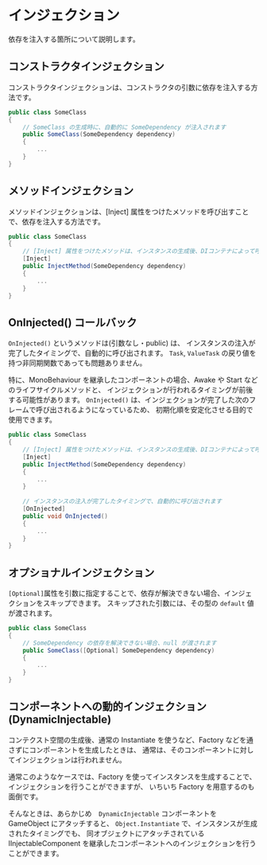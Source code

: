 # インジェクション

依存を注入する箇所について説明します。

## コンストラクタインジェクション

コンストラクタインジェクションは、コンストラクタの引数に依存を注入する方法です。

```C#
public class SomeClass
{
    // SomeClass の生成時に、自動的に SomeDependency が注入されます
    public SomeClass(SomeDependency dependency)
    {
        ...
    }
}
```

## メソッドインジェクション

メソッドインジェクションは、[Inject] 属性をつけたメソッドを呼び出すことで、依存を注入する方法です。

```C#
public class SomeClass
{
    // [Inject] 属性をつけたメソッドは、インスタンスの生成後、DIコンテナによって呼び出され　SomeDependency を引数に渡します
    [Inject]
    public InjectMethod(SomeDependency dependency)
    {
        ...
    }
}
```

## OnInjected() コールバック


```OnInjected()``` というメソッドは(引数なし・public) は、
インスタンスの注入が完了したタイミングで、自動的に呼び出されます。
```Task```, ```ValueTask``` の戻り値を持つ非同期関数であっても問題ありません。

特に、MonoBehaviour を継承したコンポーネントの場合、Awake や Start などのライフサイクルメソッドと、
インジェクションが行われるタイミングが前後する可能性があります。
```OnInjected()``` は、インジェクションが完了した次のフレームで呼び出されるようになっているため、
初期化順を安定化させる目的で使用できます。

```C#
public class SomeClass
{
    // [Inject] 属性をつけたメソッドは、インスタンスの生成後、DIコンテナによって呼び出され　SomeDependency を引数に渡します
    [Inject]
    public InjectMethod(SomeDependency dependency)
    {
        ...
    }
    
    // インスタンスの注入が完了したタイミングで、自動的に呼び出されます
    [OnInjected]
    public void OnInjected()
    {
        ...
    }
}
```

## オプショナルインジェクション

```[Optional]```属性を引数に指定することで、依存が解決できない場合、インジェクションをスキップできます。
スキップされた引数には、その型の ```default``` 値が渡されます。

```C#
public class SomeClass
{
    // SomeDependency の依存を解決できない場合、null が渡されます
    public SomeClass([Optional] SomeDependency dependency)
    {
        ...
    }
}
```

## コンポーネントへの動的インジェクション (DynamicInjectable)

コンテクスト空間の生成後、通常の Instantiate を使うなど、Factory などを通さずにコンポーネントを生成したときは、
通常は、そのコンポーネントに対してインジェクションは行われません。

通常このようなケースでは、Factory を使ってインスタンスを生成することで、インジェクションを行うことができますが、
いちいち Factory を用意するのも面倒です。

そんなときは、あらかじめ　```DynamicInjectable``` コンポーネントを GameObject にアタッチすると、
```Object.Instantiate``` で、インスタンスが生成されたタイミングでも、 同オブジェクトにアタッチされている
IInjectableComponent を継承したコンポーネントへのインジェクションを行うことができます。

